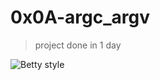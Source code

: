 # 0x0A-argc_argv
>
> project done in 1 day

![Betty style](https://img.shields.io/badge/betty-style%20guide-purple?style=round-square)
